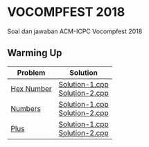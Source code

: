 # VOCOMPFEST 2018
Soal dan jawaban ACM-ICPC Vocompfest 2018

## Warming Up
Problem | Solution
------- | --------
[Hex Number](Warming-Up/Problems/Hex-Number.md) | [Solution-1.cpp](Warming-Up/Hex-Number-1.cpp)<br>[Solution-2.cpp](Warming-Up/Hex-Number-1.cpp)
[Numbers](Warming-Up/Problems/Numbers.md) | [Solution-1.cpp](Warming-Up/Numbers-1.cpp)<br>[Solution-2.cpp](Warming-Up/Numbers-2.cpp)
[Plus](Warming-Up/Problems/Plus.md) | [Solution-1.cpp](Warming-Up/Plus-1.cpp)<br>[Solution-2.cpp](Warming-Up/Plus-2.cpp)